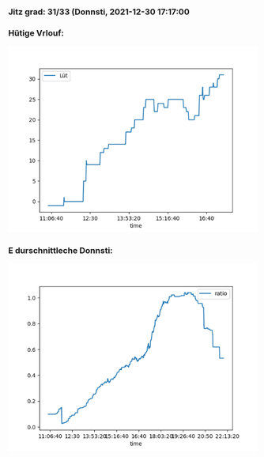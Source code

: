 ### Jitz grad: 31/33 (Donnsti, 2021-12-30 17:17:00

### Hütige Vrlouf:
![Graph](Today.png)

### E durschnittleche Donnsti:
![Graph](Donnsti.png)